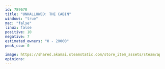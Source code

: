 ```yaml
---
id: 789670
title: "UNHALLOWED: THE CABIN"
windows: "true"
mac: "false"
linux: false
positive: 10
negative: 7
estimated_owners: "0 - 20000"
peak_ccu: 0

image: https://shared.akamai.steamstatic.com/store_item_assets/steam/apps/789670/header.jpg?t=1580065712
opinions:
---
```

